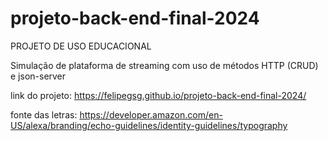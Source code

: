 # projeto-back-end-final-2024

PROJETO DE USO EDUCACIONAL

Simulação de plataforma de streaming com uso de métodos HTTP (CRUD)
e json-server

link do projeto: https://felipegsg.github.io/projeto-back-end-final-2024/

fonte das letras:
https://developer.amazon.com/en-US/alexa/branding/echo-guidelines/identity-guidelines/typography
